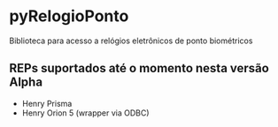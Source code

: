 # pyRelogioPonto
Biblioteca para acesso a relógios eletrônicos de ponto biométricos

## REPs suportados até o momento nesta versão Alpha
- Henry Prisma
- Henry Orion 5 (wrapper via ODBC)